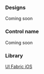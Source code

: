 ### Designs

Coming soon

### Control name

Coming soon

### Library

[UI Fabric iOS](https://github.com/OfficeDev/ui-fabric-ios)
